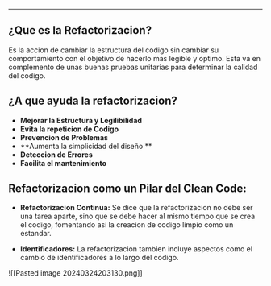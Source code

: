 
---
## ¿Que es la Refactorizacion?
Es la accion de cambiar la estructura del codigo sin cambiar su comportamiento con el objetivo de hacerlo mas legible y optimo. Esta va en complemento de unas buenas pruebas unitarias para determinar la calidad del codigo.

## ¿A que ayuda la refactorizacion?

- **Mejorar la Estructura y Legilibilidad**
- **Evita la repeticion de Codigo**
- **Prevencion de Problemas**
- **Aumenta la simplicidad del diseño **
- **Deteccion de Errores**
- **Facilita el mantenimiento**

## Refactorizacion como un Pilar del Clean Code:

- **Refactorizacion Continua:**
	 Se dice que la refactorizacion no debe ser una tarea aparte, sino que se debe hacer al mismo tiempo que se crea el codigo, fomentando asi la creacion de codigo limpio como un estandar.
	 
- **Identificadores:**
	 La refactorizacion tambien incluye aspectos como el cambio de identificadores a lo largo del codigo.


![[Pasted image 20240324203130.png]]

















